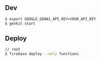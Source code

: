 ## Dev

```zsh
$ export GOOGLE_GENAI_API_KEY=YOUR_API_KEY
$ genkit start
```

## Deploy

```zsh
// root
$ firebase deploy --only functions
```

